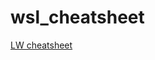 # wsl_cheatsheet

[LW cheatsheet](https://github.com/lewagon/setup/blob/master/docs/windows_cheatsheet.md)
